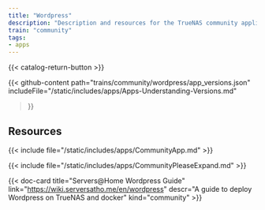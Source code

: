 ```yaml
---
title: "Wordpress"
description: "Description and resources for the TrueNAS community application called Wordpress."
train: "community"
tags:
- apps
---
```


{{< catalog-return-button >}}

{{< github-content 
    path="trains/community/wordpress/app_versions.json"
	includeFile="/static/includes/apps/Apps-Understanding-Versions.md"
>}}

## Resources

{{< include file="/static/includes/apps/CommunityApp.md" >}}

{{< include file="/static/includes/apps/CommunityPleaseExpand.md" >}}


<div class="docs-sections">



{{< doc-card title="Servers@Home Wordpress Guide" link="https://wiki.serversatho.me/en/wordpress" descr="A guide to deploy Wordpress on TrueNAS and docker" kind="community" >}}


</div>
